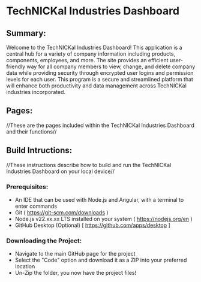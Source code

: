 # TechNICKal Industries Dashboard

## Summary: 
Welcome to the TechNICKal Industries Dashboard! This application is a central hub for a variety of company information including products, components, employees, and more.
The site provides an efficient user-friendly way for all company members to view, change, and delete company data while providing security through encrypted user logins and permission levels for each user.
This program is a secure and streamlined platform that will enhance both productivity and data management across TechNICKal industries incorporated.

## Pages:
//These are the pages included within the TechNICKal Industries Dashboard and their functions//

## Build Intructions:
//These instructions describe how to build and run the TechNICKal Industries Dashboard on your local device//

### Prerequisites:
- An IDE that can be used with Node.js and Angular, with a terminal to enter commands
- Git ( https://git-scm.com/downloads )
- Node.js v22.xx.xx LTS installed on your system ( https://nodejs.org/en )
- GitHub Desktop (Optional) [ https://github.com/apps/desktop ]

### Downloading the Project:
- Navigate to the main GitHub page for the project
- Select the "Code" option and download it as a ZIP into your preferred location
- Un-Zip the folder, you now have the project files!

  
